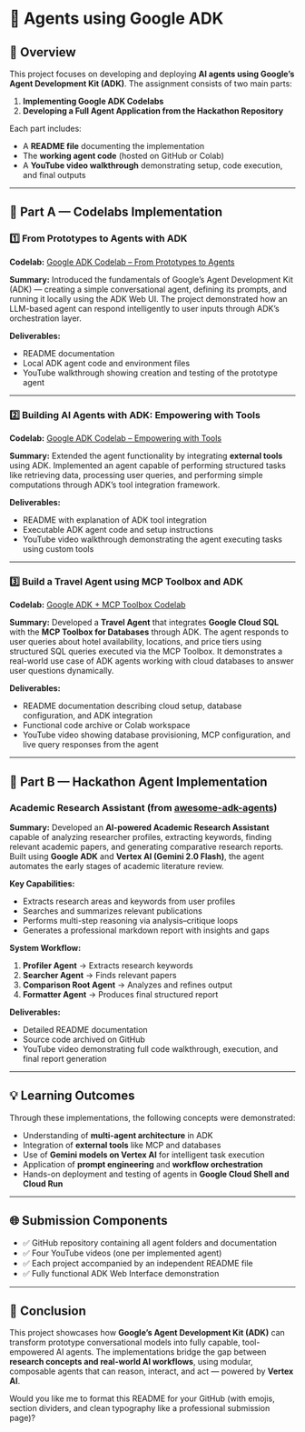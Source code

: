 # 🧠 Agents using Google ADK

## 📘 Overview

This project focuses on developing and deploying **AI agents using Google’s Agent Development Kit (ADK)**.
The assignment consists of two main parts:

1. **Implementing Google ADK Codelabs**
2. **Developing a Full Agent Application from the Hackathon Repository**

Each part includes:

* A **README file** documenting the implementation
* The **working agent code** (hosted on GitHub or Colab)
* A **YouTube video walkthrough** demonstrating setup, code execution, and final outputs

---

## 🧩 Part A — Codelabs Implementation

### 1️⃣ From Prototypes to Agents with ADK

**Codelab:** [Google ADK Codelab – From Prototypes to Agents](https://share.google/SedY3WmkMRCEkJrrA)

**Summary:**
Introduced the fundamentals of Google’s Agent Development Kit (ADK) — creating a simple conversational agent, defining its prompts, and running it locally using the ADK Web UI.
The project demonstrated how an LLM-based agent can respond intelligently to user inputs through ADK’s orchestration layer.

**Deliverables:**

* README documentation
* Local ADK agent code and environment files
* YouTube walkthrough showing creation and testing of the prototype agent

---

### 2️⃣ Building AI Agents with ADK: Empowering with Tools

**Codelab:** [Google ADK Codelab – Empowering with Tools](https://share.google/2PaSC2sdeHuNqENjq)

**Summary:**
Extended the agent functionality by integrating **external tools** using ADK.
Implemented an agent capable of performing structured tasks like retrieving data, processing user queries, and performing simple computations through ADK’s tool integration framework.

**Deliverables:**

* README with explanation of ADK tool integration
* Executable ADK agent code and setup instructions
* YouTube video walkthrough demonstrating the agent executing tasks using custom tools

---

### 3️⃣ Build a Travel Agent using MCP Toolbox and ADK

**Codelab:** [Google ADK + MCP Toolbox Codelab](https://share.google/aTibSpbyEDvVPhIqD)

**Summary:**
Developed a **Travel Agent** that integrates **Google Cloud SQL** with the **MCP Toolbox for Databases** through ADK.
The agent responds to user queries about hotel availability, locations, and price tiers using structured SQL queries executed via the MCP Toolbox.
It demonstrates a real-world use case of ADK agents working with cloud databases to answer user questions dynamically.

**Deliverables:**

* README documentation describing cloud setup, database configuration, and ADK integration
* Functional code archive or Colab workspace
* YouTube video showing database provisioning, MCP configuration, and live query responses from the agent

---

## 🤖 Part B — Hackathon Agent Implementation

### Academic Research Assistant (from [awesome-adk-agents](https://github.com/Sri-Krishna-V/awesome-adk-agents))

**Summary:**
Developed an **AI-powered Academic Research Assistant** capable of analyzing researcher profiles, extracting keywords, finding relevant academic papers, and generating comparative research reports.
Built using **Google ADK** and **Vertex AI (Gemini 2.0 Flash)**, the agent automates the early stages of academic literature review.

**Key Capabilities:**

* Extracts research areas and keywords from user profiles
* Searches and summarizes relevant publications
* Performs multi-step reasoning via analysis–critique loops
* Generates a professional markdown report with insights and gaps

**System Workflow:**

1. **Profiler Agent** → Extracts research keywords
2. **Searcher Agent** → Finds relevant papers
3. **Comparison Root Agent** → Analyzes and refines output
4. **Formatter Agent** → Produces final structured report

**Deliverables:**

* Detailed README documentation
* Source code archived on GitHub
* YouTube video demonstrating full code walkthrough, execution, and final report generation
  
---

## 💡 Learning Outcomes

Through these implementations, the following concepts were demonstrated:

* Understanding of **multi-agent architecture** in ADK
* Integration of **external tools** like MCP and databases
* Use of **Gemini models on Vertex AI** for intelligent task execution
* Application of **prompt engineering** and **workflow orchestration**
* Hands-on deployment and testing of agents in **Google Cloud Shell and Cloud Run**

---

## 🌐 Submission Components

* ✅ GitHub repository containing all agent folders and documentation
* ✅ Four YouTube videos (one per implemented agent)
* ✅ Each project accompanied by an independent README file
* ✅ Fully functional ADK Web Interface demonstration

---

## 🏁 Conclusion

This project showcases how **Google’s Agent Development Kit (ADK)** can transform prototype conversational models into fully capable, tool-empowered AI agents.
The implementations bridge the gap between **research concepts and real-world AI workflows**, using modular, composable agents that can reason, interact, and act — powered by **Vertex AI**.

Would you like me to format this README for your GitHub (with emojis, section dividers, and clean typography like a professional submission page)?
